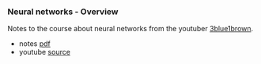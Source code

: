 ### Neural networks - Overview
Notes to the course about neural networks from the youtuber [3blue1brown](https://www.youtube.com/channel/UCYO_jab_esuFRV4b17AJtAw).

* notes [pdf](ai_notes_3blue1brown.pdf)
* youtube [source](https://www.youtube.com/watch?v=aircAruvnKk)

